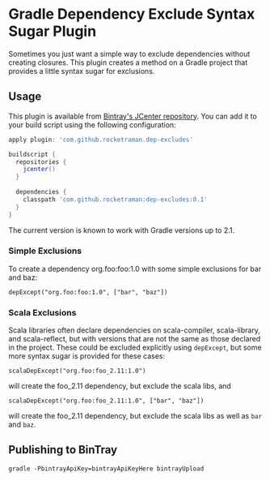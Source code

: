 # Gradle Dependency Exclude Syntax Sugar Plugin

Sometimes you just want a simple way to exclude dependencies without creating closures. This plugin
creates a method on a Gradle project that provides a little syntax sugar for exclusions.

## Usage

This plugin is available from [Bintray's JCenter repository](http://jcenter.bintray.com/). You can add it to your build script using
the following configuration:

```groovy
apply plugin: 'com.github.rocketraman.dep-excludes'

buildscript {
  repositories {
    jcenter()
  }
  
  dependencies {
    classpath 'com.github.rocketraman:dep-excludes:0.1'
  }
}
```
The current version is known to work with Gradle versions up to 2.1.

### Simple Exclusions

To create a dependency org.foo:foo:1.0 with some simple exclusions for bar and baz:

`depExcept("org.foo:foo:1.0", ["bar", "baz"])`

### Scala Exclusions

Scala libraries often declare dependencies on scala-compiler, scala-library, and scala-reflect, but with
versions that are not the same as those declared in the project. These could be excluded explicitly using
`depExcept`, but some more syntax sugar is provided for these cases:

`scalaDepExcept("org.foo:foo_2.11:1.0")`

will create the foo_2.11 dependency, but exclude the scala libs, and 

`scalaDepExcept("org.foo:foo_2.11:1.0", ["bar", "baz"])`

will create the foo_2.11 dependency, but exclude the scala libs as well as `bar` and `baz`.

## Publishing to BinTray

`gradle -PbintrayApiKey=bintrayApiKeyHere bintrayUpload`
